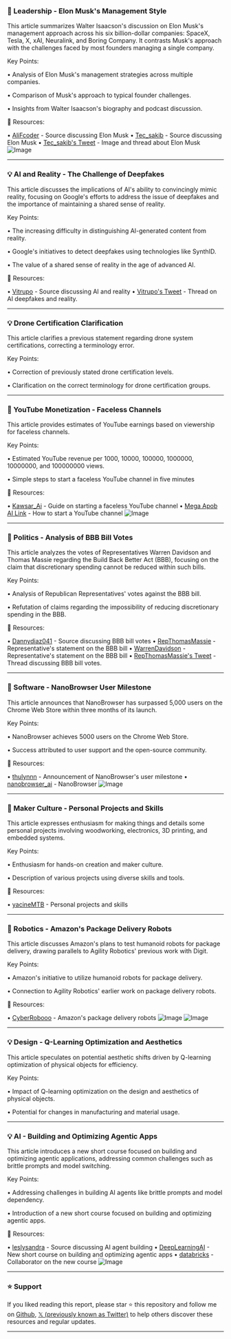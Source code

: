 ### 🤖 Leadership - Elon Musk's Management Style

This article summarizes Walter Isaacson's discussion on Elon Musk's management approach across his six billion-dollar companies: SpaceX, Tesla, X, xAI, Neuralink, and Boring Company.  It contrasts Musk's approach with the challenges faced by most founders managing a single company.

Key Points:

• Analysis of Elon Musk's management strategies across multiple companies.

• Comparison of Musk's approach to typical founder challenges.

• Insights from Walter Isaacson's biography and podcast discussion.


🔗 Resources:

• [AliFcoder](https://x.com/alifcoder) -  Source discussing Elon Musk
• [Tec_sakib](https://x.com/Tec_sakib) - Source discussing Elon Musk
• [Tec_sakib's Tweet](https://x.com/Tec_sakib/status/1930439179244319076) -  Image and thread about Elon Musk
![Image](https://pbs.twimg.com/media/GspMNDWasAIz-Ju?format=jpg&name=small)


---
### 💡  AI and Reality - The Challenge of Deepfakes

This article discusses the implications of AI's ability to convincingly mimic reality, focusing on Google's efforts to address the issue of deepfakes and the importance of maintaining a shared sense of reality.

Key Points:

• The increasing difficulty in distinguishing AI-generated content from reality.

• Google's initiatives to detect deepfakes using technologies like SynthID.

• The value of a shared sense of reality in the age of advanced AI.


🔗 Resources:

• [Vitrupo](https://x.com/vitrupo) - Source discussing AI and reality
• [Vitrupo's Tweet](https://x.com/vitrupo/status/1930483060337979714) - Thread on AI deepfakes and reality.


---
### 💡 Drone Certification Clarification

This article clarifies a previous statement regarding drone system certifications, correcting a terminology error.

Key Points:

• Correction of previously stated drone certification levels.

• Clarification on the correct terminology for drone certification groups.


---
### 🚀 YouTube Monetization - Faceless Channels

This article provides estimates of YouTube earnings based on viewership for faceless channels.

Key Points:

• Estimated YouTube revenue per 1000, 10000, 100000, 1000000, 10000000, and 100000000 views.

•  Simple steps to start a faceless YouTube channel in five minutes


🔗 Resources:

• [Kawsar_Ai](https://x.com/Kawsar_Ai) -  Guide on starting a faceless YouTube channel
• [Mega Apob AI Link](https://mega.apob.ai/Kawsar) - How to start a YouTube channel
![Image](https://pbs.twimg.com/media/GsnRGNgasAIXBKD?format=png&name=small)


---
### 🤖 Politics - Analysis of BBB Bill Votes

This article analyzes the votes of Representatives Warren Davidson and Thomas Massie regarding the Build Back Better Act (BBB), focusing on the claim that discretionary spending cannot be reduced within such bills.

Key Points:

•  Analysis of Republican Representatives' votes against the BBB bill.

• Refutation of claims regarding the impossibility of reducing discretionary spending in the BBB.


🔗 Resources:

• [Dannydiaz041](https://x.com/Dannydiaz041) - Source discussing BBB bill votes
• [RepThomasMassie](https://x.com/RepThomasMassie) - Representative's statement on the BBB bill
• [WarrenDavidson](https://x.com/WarrenDavidson) -  Representative's statement on the BBB bill
• [RepThomasMassie's Tweet](https://x.com/RepThomasMassie/status/1930384195869696097) - Thread discussing BBB bill votes.


---
### 🚀 Software - NanoBrowser User Milestone

This article announces that NanoBrowser has surpassed 5,000 users on the Chrome Web Store within three months of its launch.

Key Points:

• NanoBrowser achieves 5000 users on the Chrome Web Store.

• Success attributed to user support and the open-source community.


🔗 Resources:

• [thulynnn](https://x.com/thulynnn) -  Announcement of NanoBrowser's user milestone
• [nanobrowser_ai](https://x.com/nanobrowser_ai) - NanoBrowser
![Image](https://pbs.twimg.com/media/GspmvZrasAIcgy-?format=jpg&name=small)


---
### 🤖 Maker Culture - Personal Projects and Skills

This article expresses enthusiasm for making things and details some personal projects involving woodworking, electronics, 3D printing, and embedded systems.

Key Points:

•  Enthusiasm for hands-on creation and maker culture.

•  Description of various projects using diverse skills and tools.


🔗 Resources:

• [yacineMTB](https://x.com/yacineMTB) -  Personal projects and skills


---
### 🤖 Robotics - Amazon's Package Delivery Robots

This article discusses Amazon's plans to test humanoid robots for package delivery, drawing parallels to Agility Robotics' previous work with Digit.

Key Points:

• Amazon's initiative to utilize humanoid robots for package delivery.

• Connection to Agility Robotics' earlier work on package delivery robots.


🔗 Resources:

• [CyberRobooo](https://x.com/CyberRobooo) -  Amazon's package delivery robots
![Image](https://pbs.twimg.com/media/GspMySuXEAA59OK?format=jpg&name=small)
![Image](https://pbs.twimg.com/amplify_video_thumb/1930439817172598784/img/t_N-2FUgdoIKS_DY.jpg)


---
### 💡 Design - Q-Learning Optimization and Aesthetics

This article speculates on potential aesthetic shifts driven by Q-learning optimization of physical objects for efficiency.

Key Points:

•  Impact of Q-learning optimization on the design and aesthetics of physical objects.

•  Potential for changes in manufacturing and material usage.



---
### 💡  AI - Building and Optimizing Agentic Apps

This article introduces a new short course focused on building and optimizing agentic applications, addressing common challenges such as brittle prompts and model switching.

Key Points:

•  Addressing challenges in building AI agents like brittle prompts and model dependency.

•  Introduction of a new short course focused on building and optimizing agentic apps.


🔗 Resources:

• [leslysandra](https://x.com/leslysandra) - Source discussing AI agent building
• [DeepLearningAI](https://x.com/DeepLearningAI) -  New short course on building and optimizing agentic apps
• [databricks](https://x.com/databricks) - Collaborator on the new course
![Image](https://pbs.twimg.com/amplify_video_thumb/1930271027637915648/img/4WyJ45yVtNY3rYzb.jpg)


---

### ⭐️ Support

If you liked reading this report, please star ⭐️ this repository and follow me on [Github](https://github.com/Drix10), [𝕏 (previously known as Twitter)](https://x.com/DRIX_10_) to help others discover these resources and regular updates.

---